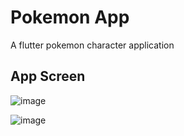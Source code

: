 # Pokemon App

A flutter pokemon character application

## App Screen
![image](https://user-images.githubusercontent.com/36390483/149074162-6839e4e3-5d9c-429a-8ee9-61d639e7fa04.png)

![image](https://user-images.githubusercontent.com/36390483/149074198-2be2f0f7-e957-416c-b097-727328d51cdb.png)
